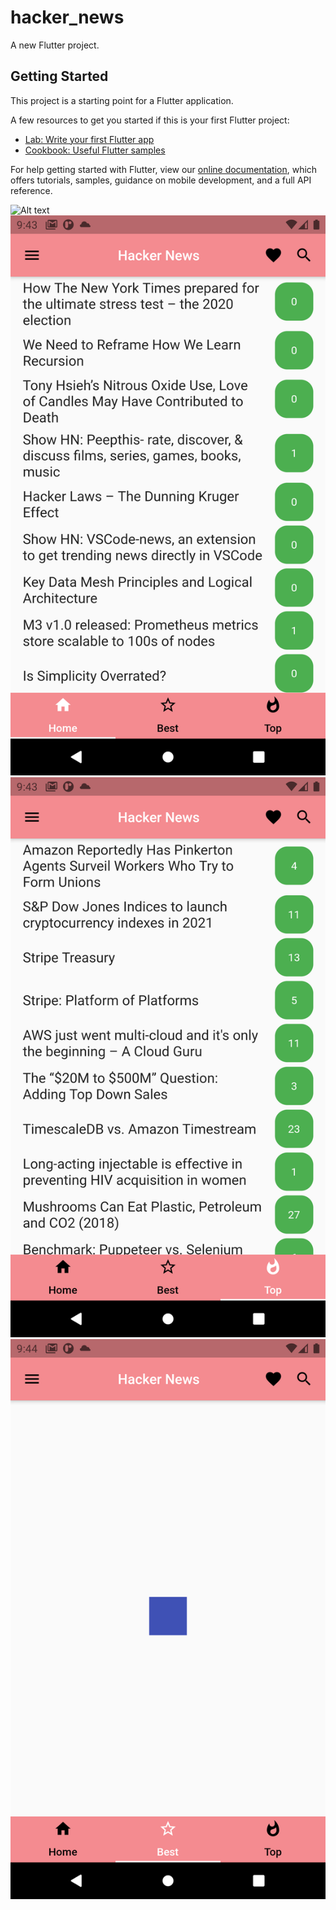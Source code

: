 # hacker_news

A new Flutter project.

## Getting Started

This project is a starting point for a Flutter application.

A few resources to get you started if this is your first Flutter project:

- [Lab: Write your first Flutter app](https://flutter.dev/docs/get-started/codelab)
- [Cookbook: Useful Flutter samples](https://flutter.dev/docs/cookbook)

For help getting started with Flutter, view our
[online documentation](https://flutter.dev/docs), which offers tutorials,
samples, guidance on mobile development, and a full API reference.

![Alt text](Screenshot_1607012010.png?raw=true "Optional Title")
![Alt text](Screenshot_1607012018.png?raw=true "Optional Title")
![Alt text](Screenshot_1607012024.png?raw=true "Optional Title")
![Alt text](Screenshot_1607012064.png?raw=true "Optional Title")